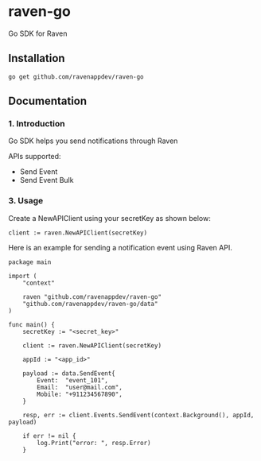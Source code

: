 # raven-go
Go SDK for Raven
## Installation
```
go get github.com/ravenappdev/raven-go
```
## Documentation

### 1. Introduction
Go SDK helps you send notifications through Raven

APIs supported:

-	Send Event
-	Send Event Bulk 

### 3. Usage
Create a NewAPIClient using your secretKey as shown below:

``` golang
client := raven.NewAPIClient(secretKey)
```

Here is an example for sending a notification event using Raven API.

```golang
package main

import (
	"context"

	raven "github.com/ravenappdev/raven-go"
	"github.com/ravenappdev/raven-go/data"
)

func main() {
	secretKey := "<secret_key>"

	client := raven.NewAPIClient(secretKey)

	appId := "<app_id>"

	payload := data.SendEvent{
		Event:  "event_101",
		Email:  "user@mail.com",
		Mobile: "+911234567890",
	}

	resp, err := client.Events.SendEvent(context.Background(), appId, payload)

	if err != nil {
		log.Print("error: ", resp.Error)
	}
	
```
